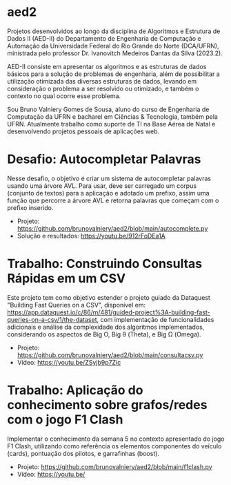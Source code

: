 # aed2
Projetos desenvolvidos ao longo da disciplina de Algoritmos e Estrutura de Dados II (AED-II) do Departamento de Engenharia de Computação e Automação da Universidade Federal do Rio Grande do Norte (DCA/UFRN), ministrada pelo professor Dr. Ivanovitch Medeiros Dantas da Silva (2023.2).

AED-II consiste em apresentar os algoritmos e as estruturas de dados básicos para a solução de problemas de engenharia, além de possibilitar a utilização otimizada das diversas estruturas de dados, levando em consideração o problema a ser resolvido ou otimizado, e também o contexto no qual ocorre esse problema.

Sou Bruno Valniery Gomes de Sousa, aluno do curso de Engenharia de Computação da UFRN e bacharel em Ciências & Tecnologia, também pela UFRN. Atualmente trabalho como suporte de TI na Base Aérea de Natal e desenvolvendo projetos pessoais de aplicações web.


# Desafio: Autocompletar Palavras
Nesse desafio, o objetivo é criar um sistema de autocompletar palavras usando uma árvore AVL. Para usar, deve ser carregado um corpus (conjunto de textos) para a aplicação e adotado um prefixo, assim uma função que percorre a árvore AVL e retorna palavras que começam com o prefixo inserido.

* Projeto: <https://github.com/brunovalniery/aed2/blob/main/autocomplete.py>
* Solução e resultados: <https://youtu.be/912rFoDEa1A>

# Trabalho: Construindo Consultas Rápidas em um CSV
Este projeto tem como objetivo estender o projeto guiado da Dataquest "Building Fast Queries on a CSV", disponível em: <https://app.dataquest.io/c/86/m/481/guided-project%3A-building-fast-queries-on-a-csv/1/the-dataset>, com implementação de funcionalidades adicionais e análise da complexidade dos algoritmos implementados, considerando os aspectos de Big O, Big θ (Theta), e Big Ω (Omega).

* Projeto: <https://github.com/brunovalniery/aed2/blob/main/consultacsv.py>
* Vídeo: <https://youtu.be/ZSyjb9p7Zic>

# Trabalho: Aplicação do conhecimento sobre grafos/redes com o jogo F1 Clash
Implementar o conhecimento da semana 5 no contexto apresentado do jogo F1 Clash, utilizando como referência os elementos componentes do veículo (cards), pontuação dos pilotos, e garrafinhas (boost).

* Projeto: <https://github.com/brunovalniery/aed2/blob/main/f1clash.py>
* Vídeo: <https://youtu.be/>
